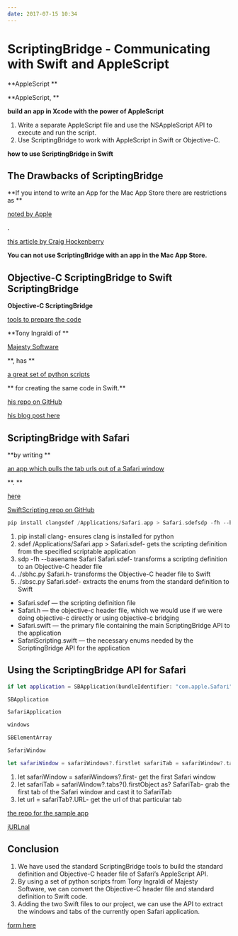 ```yaml
---
date: 2017-07-15 10:34
---
```

# ScriptingBridge - Communicating with Swift  and AppleScript

**AppleScript **

**AppleScript, **

**build an app in Xcode with the power of AppleScript**

1.  Write a separate AppleScript file and use the NSAppleScript API to execute and run the script.
1.  Use ScriptingBridge to work with AppleScript in Swift or Objective-C.

**how to use ScriptingBridge in Swift**

## The Drawbacks of ScriptingBridge

**If you intend to write an App for the Mac App Store there are restrictions as **

[noted by Apple](https://developer.apple.com/library/content/qa/qa1888/_index.html)

**.**

[this article by Craig Hockenberry](https://www.objc.io/issues/14-mac/sandbox-scripting/)

**You can not use ScriptingBridge with an app in the Mac App Store.**

## Objective-C ScriptingBridge to Swift ScriptingBridge

**Objective-C ScriptingBridge**

[tools to prepare the code](https://developer.apple.com/library/content/documentation/Cocoa/Conceptual/ScriptingBridgeConcepts/UsingScriptingBridge/UsingScriptingBridge.html#//apple_ref/doc/uid/TP40006104-CH4-DontLinkElementID_12)

**Tony Ingraldi of **

[Majesty Software](http://majestysoftware.com/)

**, has **

[a great set of python scripts](https://github.com/tingraldi/SwiftScripting)

** for creating the same code in Swift.**

[his repo on GitHub](https://github.com/tingraldi/SwiftScripting)

[his blog post here](https://majestysoftware.wordpress.com/2015/03/31/swift-scripting-part-1/)

## ScriptingBridge with Safari

**by writing **

[an app which pulls the tab urls out of a Safari window](https://github.com/brightdigit/jURLnal)

**. **

[here](https://github.com/brightdigit/jURLnal)

[SwiftScripting repo on GitHub](https://github.com/tingraldi/SwiftScripting)

```swift
pip install clangsdef /Applications/Safari.app > Safari.sdefsdp -fh --basename Safari Safari.sdef./sbhc.py Safari.h./sbsc.py Safari.sdef
```

1.  pip install clang- ensures clang is installed for python
1.  sdef /Applications/Safari.app > Safari.sdef- gets the scripting definition from the specified scriptable application
1.  sdp -fh --basename Safari Safari.sdef- transforms a scripting definition to an Objective-C header file
1.  ./sbhc.py Safari.h- transforms the Objective-C header file to Swift
1.  ./sbsc.py Safari.sdef- extracts the enums from the standard definition to Swift

-   Safari.sdef — the scripting definition file
-   Safari.h — the objective-c header file, which we would use if we were doing objective-c directly or using objective-c bridging
-   Safari.swift — the primary file containing the main ScriptingBridge API to the application
-   SafariScripting.swift — the necessary enums needed by the ScriptingBridge API for the application

## Using the ScriptingBridge API for Safari

```swift
if let application = SBApplication(bundleIdentifier: "com.apple.Safari") {  let safariApplication = application as SafariApplication  let safariWindows = safariApplication.windows?().flatMap({ $0 as? SafariWindow })  ...}
```

```swift
SBApplication
```

```swift
SafariApplication
```

```swift
windows
```

```swift
SBElementArray
```

```swift
SafariWindow
```

```swift
let safariWindow = safariWindows?.firstlet safariTab = safariWindow?.tabs?().firstObject as? SafariTablet url = safariTab?.URL
```

1.  let safariWindow = safariWindows?.first- get the first Safari window
1.  let safariTab = safariWindow?.tabs?().firstObject as? SafariTab- grab the first tab of the Safari window and cast it to SafariTab
1.  let url = safariTab?.URL- get the url of that particular tab

[the repo for the sample app](https://github.com/brightdigit/jURLnal)

[jURLnal](https://github.com/brightdigit/jURLnal)

## Conclusion

1.  We have used the standard ScriptingBridge tools to build the standard definition and Objective-C header file of Safari’s AppleScript API.
1.  By using a set of python scripts from Tony Ingraldi of Majesty Software, we can convert the Objective-C header file and standard definition to Swift code.
1.  Adding the two Swift files to our project, we can use the API to extract the windows and tabs of the currently open Safari application.

[form here](http://eepurl.com/dNQNAw)